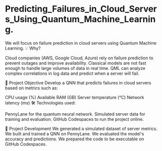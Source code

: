 # Predicting_Failures_in_Cloud_Servers_Using_Quantum_Machine_Learning.


We will focus on failure prediction in cloud servers using Quantum Machine Learning.
💡 Why?

Cloud companies (AWS, Google Cloud, Azure) rely on failure prediction to prevent outages and improve availability.
Classical models are not fast enough to handle large volumes of data in real time.
QML can analyze complex correlations in log data and predict when a server will fail.

🎯 Project Objective
Develop a QNN that predicts failures in cloud servers based on metrics such as:

CPU usage (%)
Available RAM (GB)
Server temperature (°C)
Network latency (ms)
🛠 Technologies used:

PennyLane for the quantum neural network.
Simulated server data for training and evaluation.
GitHub Codespaces to run the project online.


🚀 Project Development
We generated a simulated dataset of server metrics.
We built and trained a QNN on PennyLane.
We evaluated the model's accuracy and predictions.
We prepared the code to be executable on GitHub Codespaces.
